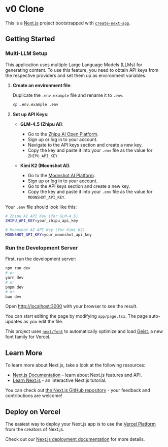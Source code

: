 # v0 Clone

This is a [Next.js](https://nextjs.org) project bootstrapped with [`create-next-app`](https://nextjs.org/docs/app/api-reference/cli/create-next-app).

## Getting Started

### Multi-LLM Setup

This application uses multiple Large Language Models (LLMs) for generating content. To use this feature, you need to obtain API keys from the respective providers and set them up as environment variables.

1. **Create an environment file**:

   Duplicate the `.env.example` file and rename it to `.env`.

   ```bash
   cp .env.example .env
   ```

2. **Set up API Keys**:

   - **GLM-4.5 (Zhipu AI)**:
     - Go to the [Zhipu AI Open Platform](https://open.bigmodel.cn/).
     - Sign up or log in to your account.
     - Navigate to the API keys section and create a new key.
     - Copy the key and paste it into your `.env` file as the value for `ZHIPU_API_KEY`.

   - **Kimi K2 (Moonshot AI)**:
     - Go to the [Moonshot AI Platform](https://platform.moonshot.ai/).
     - Sign up or log in to your account.
     - Go to the API keys section and create a new key.
     - Copy the key and paste it into your `.env` file as the value for `MOONSHOT_API_KEY`.

Your `.env` file should look like this:

```bash
# Zhipu AI API Key (for GLM-4.5)
ZHIPU_API_KEY=your_zhipu_api_key

# Moonshot AI API Key (for Kimi K2)
MOONSHOT_API_KEY=your_moonshot_api_key
```

### Run the Development Server

First, run the development server:

```bash
npm run dev
# or
yarn dev
# or
pnpm dev
# or
bun dev
```

Open [http://localhost:3000](http://localhost:3000) with your browser to see the result.

You can start editing the page by modifying `app/page.tsx`. The page auto-updates as you edit the file.

This project uses [`next/font`](https://nextjs.org/docs/app/building-your-application/optimizing/fonts) to automatically optimize and load [Geist](https://vercel.com/font), a new font family for Vercel.

## Learn More

To learn more about Next.js, take a look at the following resources:

- [Next.js Documentation](https://nextjs.org/docs) - learn about Next.js features and API.
- [Learn Next.js](https://nextjs.org/learn) - an interactive Next.js tutorial.

You can check out [the Next.js GitHub repository](https://github.com/vercel/next.js) - your feedback and contributions are welcome!

## Deploy on Vercel

The easiest way to deploy your Next.js app is to use the [Vercel Platform](https://vercel.com/new?utm_medium=default-template&filter=next.js&utm_source=create-next-app&utm_campaign=create-next-app-readme) from the creators of Next.js.

Check out our [Next.js deployment documentation](https://nextjs.org/docs/app/building-your-application/deploying) for more details.
